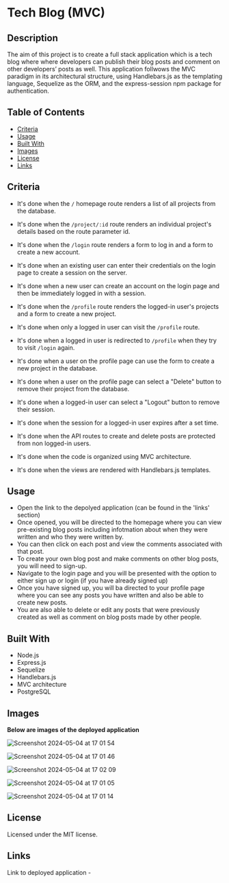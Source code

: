 # Tech Blog (MVC)

## Description 

The aim of this project is to create a full stack application which is a tech blog where where developers can publish their blog posts and comment on other developers’ posts as well. This application follwows the MVC paradigm in its architectural structure, using Handlebars.js as the templating language, Sequelize as the ORM, and the express-session npm package for authentication.

## Table of Contents 

* [Criteria](#criteria)
* [Usage](#usage)
* [Built With](#built-with)
* [Images](#images)
* [License](#license)
* [Links](#links)

## Criteria

* It's done when the `/` homepage route renders a list of all projects from the database.

* It's done when the `/project/:id` route renders an individual project's details based on the route parameter id.

* It's done when the `/login` route renders a form to log in and a form to create a new account.

* It's done when an existing user can enter their credentials on the login page to create a session on the server.

* It's done when a new user can create an account on the login page and then be immediately logged in with a session.

* It's done when the `/profile` route renders the logged-in user's projects and a form to create a new project.

* It's done when only a logged in user can visit the `/profile` route.

* It's done when a logged in user is redirected to `/profile` when they try to visit `/login` again.

* It's done when a user on the profile page can use the form to create a new project in the database.

* It's done when a user on the profile page can select a "Delete" button to remove their project from the database.

* It's done when a logged-in user can select a "Logout" button to remove their session.

* It's done when the session for a logged-in user expires after a set time.

* It's done when the API routes to create and delete posts are protected from non logged-in users.

* It's done when the code is organized using MVC architecture.

* It's done when the views are rendered with Handlebars.js templates.

## Usage 

* Open the link to the depolyed application (can be found in the 'links' section)
* Once opened, you will be directed to the homepage where you can view pre-existing blog posts including infotmation about when they were written and who they were written by.
* You can then click on each post and view the comments associated with that post.
* To create your own blog post and make comments on other blog posts, you will need to sign-up.
* Navigate to the login page and you will be presented with the option to either sign up or login (if you have already signed up)
* Once you have signed up, you will ba directed to your profile page where you can see any posts you have written and also be able to create new posts.  
* You are also able to delete or edit any posts that were previously created as well as comment on blog posts made by other people.

## Built With 

* Node.js
* Express.js
* Sequelize
* Handlebars.js 
* MVC architecture
* PostgreSQL

## Images 

**Below are images of the deployed application**

![Screenshot 2024-05-04 at 17 01 54](https://github.com/e-aji/tech-blog-mvc/assets/156595423/0730ed6d-47f1-48be-9420-39e6e3101969)

![Screenshot 2024-05-04 at 17 01 46](https://github.com/e-aji/tech-blog-mvc/assets/156595423/0a6ae535-eb59-448b-bce4-64ff069f12a4)

![Screenshot 2024-05-04 at 17 02 09](https://github.com/e-aji/tech-blog-mvc/assets/156595423/d41cc8f0-a0e4-4577-87a0-dd8a0a9d4899)

![Screenshot 2024-05-04 at 17 01 05](https://github.com/e-aji/tech-blog-mvc/assets/156595423/819e03a3-8bc8-45b7-89cd-ee958f5d5b56)

![Screenshot 2024-05-04 at 17 01 14](https://github.com/e-aji/tech-blog-mvc/assets/156595423/06c589e6-9571-4e3e-8654-b4ea8b320bee)

## License 

Licensed under the MIT license.

## Links 

Link to deployed application - 
